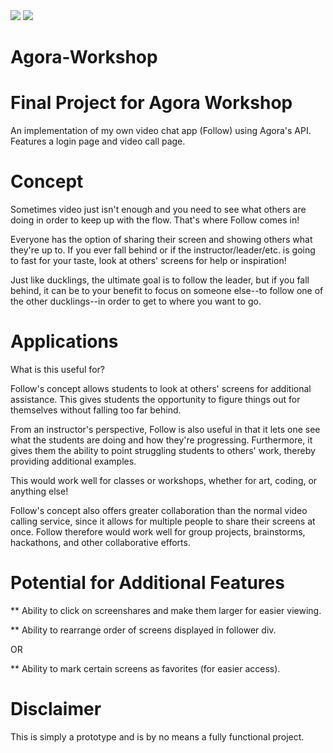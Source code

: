 <img src=“https://github.com/the-pro-grammer-01/the-pro-grammer-01.github.io/blob/master/Final/Assets/LoginPage.png”>

<img src=“https://github.com/the-pro-grammer-01/the-pro-grammer-01.github.io/blob/master/Final/Assets/VideoCall.png”>

# Agora-Workshop

# Final Project for Agora Workshop

An implementation of my own video chat app (Follow) using Agora's API. Features a login page and video call page.


# Concept 

Sometimes video just isn't enough and you need to see what others are doing in order to keep up with the flow. That's where Follow comes in! 

Everyone has the option of sharing their screen and showing others what they're up to. If you ever fall behind or if the instructor/leader/etc. is going to fast for your taste, look at others' screens for help or inspiration!

Just like ducklings, the ultimate goal is to follow the leader, but if you fall behind, it can be to your benefit to focus on someone else--to follow one of the other ducklings--in order to get to where you want to go. 


# Applications 

What is this useful for?

Follow's concept allows students to look at others' screens for additional assistance. This gives students the opportunity to figure things out for themselves without falling too far behind. 

From an instructor's perspective, Follow is also useful in that it lets one see what the students are doing and how they're progressing. Furthermore, it gives them the ability to point struggling students to others' work, thereby providing additional examples. 

This would work well for classes or workshops, whether for art, coding, or anything else!

Follow's concept also offers greater collaboration than the normal video calling service, since it allows for multiple people to share their screens at once. Follow therefore would work well for group projects, brainstorms, hackathons, and other collaborative efforts.


# Potential for Additional Features 

** Ability to click on screenshares and make them larger for easier viewing.

** Ability to rearrange order of screens displayed in follower div.

OR

** Ability to mark certain screens as favorites (for easier access).


# Disclaimer

This is simply a prototype and is by no means a fully functional project.
